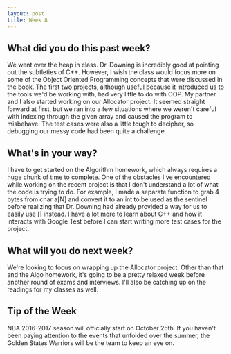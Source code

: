```yaml
---
layout: post
title: Week 8
---
```


<h2>What did you do this past week?</h2>
We went over the heap in class. Dr. Downing is incredibly good at pointing out the subtleties of C++. However, I wish
the class would focus more on some of the Object Oriented Programming concepts that were discussed in the book. The first
two projects, although useful because it introduced us to the tools we'd be working with, had very little to do with OOP. 
My partner  and I also started working on our Allocator project. It seemed straight forward at first, but we ran into a few 
situations where we weren't careful with indexing through the given array and caused the program to misbehave. The test cases 
were also a little tough to decipher, so debugging our messy code had been quite a challenge.
<h2>What's in your way?</h2>
I have to get started on the Algorithm homework, which always requires a huge chunk of time to complete. One of the obstacles
I've encountered while working on the recent project is that I don't understand a lot of what the code is trying to do.
For example, I made a separate function to grab 4 bytes from char a[N] and convert it to an int to be used as the sentinel
before realizing that Dr. Downing had already provided a way for us to easily use [] instead. I have a lot more to learn about 
C++ and how it interacts with Google Test before I can start writing more test cases for the project.
<h2>What will you do next week?</h2>
We're looking to focus on wrapping up the Allocator project. Other than that and the Algo homework, it's going to be a pretty
relaxed week before another round of exams and interviews. I'll also be catching up on the readings for my classes as well.
<h2>Tip of the Week</h2>
NBA 2016-2017 season will officially start on October 25th. If you haven't been paying attention to the events that unfolded
over the summer, the Golden States Warriors will be the team to keep an eye on.
